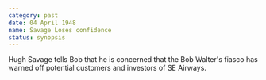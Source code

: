 ```yaml
---
category: past
date: 04 April 1948
name: Savage Loses confidence
status: synopsis
---
```

Hugh Savage tells Bob that he is concerned that the Bob Walter's fiasco has warned off potential customers and investors of SE Airways.
